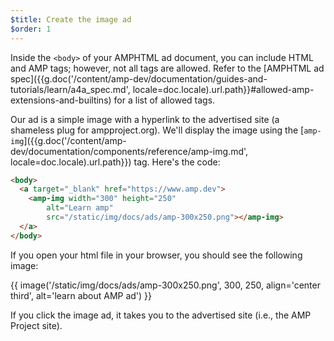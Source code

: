 ```yaml
---
$title: Create the image ad
$order: 1
---
```


Inside the `<body>` of your AMPHTML ad document, you can include HTML and AMP tags; however, not all tags are allowed.  Refer to the [AMPHTML ad spec]({{g.doc('/content/amp-dev/documentation/guides-and-tutorials/learn/a4a_spec.md', locale=doc.locale).url.path}}#allowed-amp-extensions-and-builtins) for a list of allowed tags.

Our ad is a simple image with a hyperlink to the advertised site (a shameless plug for ampproject.org).  We'll display the image using the [`amp-img`]({{g.doc('/content/amp-dev/documentation/components/reference/amp-img.md', locale=doc.locale).url.path}}) tag.  Here's the code:

```html hl_lines="2 3 4 5 6"
<body>
  <a target="_blank" href="https://www.amp.dev">
    <amp-img width="300" height="250"
        alt="Learn amp"
        src="/static/img/docs/ads/amp-300x250.png"></amp-img>
  </a>
</body>
```

If you open your html file in your browser, you should see the following image:

{{ image('/static/img/docs/ads/amp-300x250.png', 300, 250, align='center third', alt='learn about AMP ad') }}

If you click the image ad, it takes you to the advertised site (i.e., the AMP Project site).
